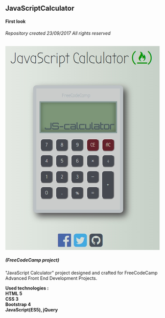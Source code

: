 ## JavaScriptCalculator
#### First look
###### Repository created 23/09/2017 All rights reserved 

![alt-текст](https://raw.githubusercontent.com/serg-gavel/JavaScriptCalculator/master/JavaScript%20Calculator.jpg)
##### (FreeCodeCamp project)

"JavaScript Calculator" project designed and crafted for FreeCodeCamp Advanced Front End Development Projects.


__Used technologies :__  
**HTML 5**  
**CSS 3**  
**Bootstrap 4**  
**JavaScript(ES5), jQuery**   
